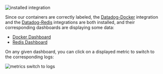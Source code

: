 ![installed integration](https://raw.githubusercontent.com/l0k0ms/workshops/master/log-workshop/assets/images/installed_integrations.png)

Since our containers are correctly labeled, the [Datadog-Docker](https://app.datadoghq.com/account/settings#integrations/docker) integration and the [Datadog-Redis](https://app.datadoghq.com/account/settings#integrations/redis) integrations are both installed, and their corresponding dashboards are displaying some data:

* [Docker Dashboard](https://app.datadoghq.com/screen/integration/52/docker---overview)
* [Redis Dashboard](https://app.datadoghq.com/screen/integration/15/redis---overview)

On any given dashboard, you can click on a displayed metric to switch to the corresponding logs:

![metrics switch to logs](https://raw.githubusercontent.com/l0k0ms/workshops/master/log-workshop/assets/images/metrics_switch_to_logs.png)